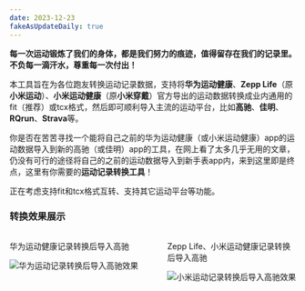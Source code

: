 ```yaml
---
date: 2023-12-23
fakeAsUpdateDaily: true
---
```


**每一次运动锻炼了我们的身体，都是我们努力的痕迹，值得留存在我们的记录里。不负每一滴汗水，尊重每一次付出！**

本工具旨在为各位跑友转换运动记录数据，支持将**华为运动健康**、**Zepp Life**（原**小米运动**）、**小米运动健康**（原**小米穿戴**）官方导出的运动数据转换成业内通用的fit（推荐）或tcx格式，然后即可顺利导入主流的运动平台，比如**高驰**、**佳明**、**RQrun**、**Strava**等。

你是否在苦苦寻找一个能将自己之前的华为运动健康（或小米运动健康）app的运动数据导入到新的高驰（或佳明）app的工具，在网上看了太多几乎无用的文章，仍没有可行的途径将自己的之前的运动数据导入到新手表app内，来到这里即是终点，这里有你需要的**运动记录转换工具**！

正在考虑支持fit和tcx格式互转、支持其它运动平台等功能。

### 转换效果展示

<div style="display: flex; justify-content: space-between">
    <div style="width: 45%; margin-right: 1%">
        <p>华为运动健康记录转换后导入高驰</p>
        <img src="/huawei_coros.jpeg"
                     title="华为运动记录转换后导入高驰效果" alt="华为运动记录转换后导入高驰效果"/>
    </div>
    <div style="width: 45%; margin-left: 1%">
        <p>Zepp Life、小米运动健康记录转换后导入高驰</p>
        <img src="/zepp_coros.jpeg"
                     title="小米运动记录转换后导入高驰效果" alt="小米运动记录转换后导入高驰效果"/>
    </div>
</div>

